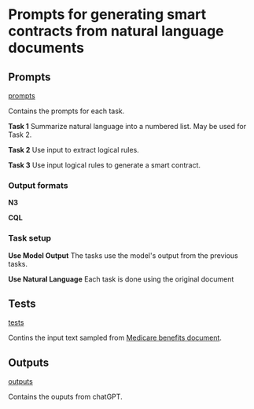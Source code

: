 # Prompts for generating smart contracts from natural language documents

## Prompts

[prompts](prompts)

Contains the prompts for each task.

**Task 1**
Summarize natural language into a numbered list. May be used for Task 2.

**Task 2**
Use input to extract logical rules.

**Task 3**
Use input logical rules to generate a smart contract.

### Output formats

**N3**

**CQL**

### Task setup

**Use Model Output**
The tasks use the model's output from the previous tasks.

**Use Natural Language**
Each task is done using the original document

## Tests

[tests](tests)

Contins the input text sampled from [Medicare benefits document](https://www.medicare.gov/Pubs/pdf/10116-your-medicare-benefits.pdf).

## Outputs

[outputs](outputs)

Contains the ouputs from chatGPT. 
